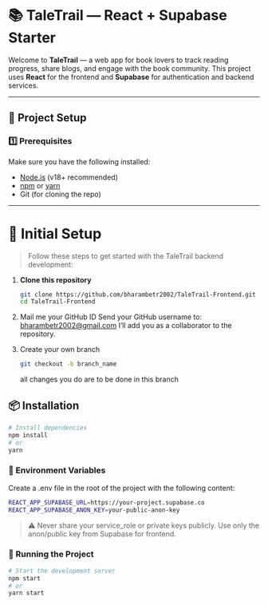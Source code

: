 # 📚 TaleTrail — React + Supabase Starter

Welcome to **TaleTrail** — a web app for book lovers to track reading progress, share blogs, and engage with the book community. This project uses **React** for the frontend and **Supabase** for authentication and backend services.

---

## 🚀 Project Setup

### 1️⃣ Prerequisites

Make sure you have the following installed:

- [Node.js](https://nodejs.org/) (v18+ recommended)
- [npm](https://www.npmjs.com/) or [yarn](https://yarnpkg.com/)
- Git (for cloning the repo)

---

# 🚀 Initial Setup

> Follow these steps to get started with the TaleTrail backend development:

1. **Clone this repository**

   ```bash
   git clone https://github.com/bharambetr2002/TaleTrail-Frontend.git
   cd TaleTrail-Frontend
   ```

2. Mail me your GitHub ID
   Send your GitHub username to: bharambetr2002@gmail.com
   I’ll add you as a collaborator to the repository.

3. Create your own branch
   ```bash
   git checkout -b branch_name
   ```
   all changes you do are to be done in this branch

## 📦 Installation

```bash
# Install dependencies
npm install
# or
yarn
```

### 🔑 Environment Variables

Create a .env file in the root of the project with the following content:

```bash
REACT_APP_SUPABASE_URL=https://your-project.supabase.co
REACT_APP_SUPABASE_ANON_KEY=your-public-anon-key
```

> ⚠️ Never share your service_role or private keys publicly. Use only the anon/public key from Supabase for frontend.

### 🧪 Running the Project

```bash
# Start the development server
npm start
# or
yarn start
```
